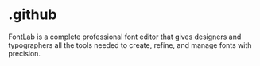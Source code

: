 # .github
FontLab is a complete professional font editor that gives designers and typographers all the tools needed to create, refine, and manage fonts with precision.
